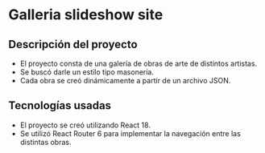 # Galleria slideshow site

## Descripción del proyecto

- El proyecto consta de una galería de obras de arte de distintos artistas. 
- Se buscó darle un estilo tipo masonería.
- Cada obra se creó dinámicamente a partir de un archivo JSON.

## Tecnologías usadas

- El proyecto se creó utilizando React 18.  
- Se utilizó React Router 6 para implementar la navegación entre las distintas obras.